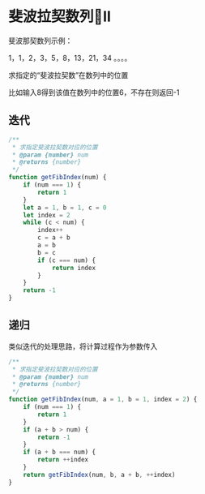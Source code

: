 # 斐波拉契数列II

斐波那契数列示例： 

1，1，2，3，5，8，13，21，34 。。。。

求指定的“斐波拉契数”在数列中的位置

比如输入8得到该值在数列中的位置6，不存在则返回-1

## 迭代
```js
/**
 * 求指定斐波拉契数对应的位置
 * @param {number} num 
 * @returns {number}
 */
function getFibIndex(num) {
    if (num === 1) {
        return 1
    }
    let a = 1, b = 1, c = 0
    let index = 2
    while (c < num) {
        index++
        c = a + b
        a = b
        b = c
        if (c === num) {
            return index
        }
    }
    return -1
}
```


## 递归
类似迭代的处理思路，将计算过程作为参数传入

```js
/**
 * 求指定斐波拉契数对应的位置
 * @param {number} num 
 * @returns {number}
 */
function getFibIndex(num, a = 1, b = 1, index = 2) {
    if (num === 1) {
        return 1
    }
    if (a + b > num) {
        return -1
    }
    if (a + b === num) {
        return ++index
    }
    return getFibIndex(num, b, a + b, ++index)
}
```

<comment/>
<tongji/>